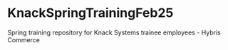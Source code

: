 # KnackSpringTrainingFeb25
Spring training repository for Knack Systems trainee employees - Hybris Commerce
